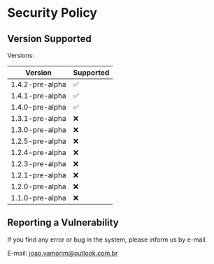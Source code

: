 # Security Policy

## Version Supported

Versions:

| Version           | Supported          |
| ----------------- | ------------------ |                     
| 1.4.2-pre-alpha   | :white_check_mark: |
| 1.4.1-pre-alpha   | :white_check_mark: |
| 1.4.0-pre-alpha   | :white_check_mark: |
| 1.3.1-pre-alpha   | :x:                |
| 1.3.0-pre-alpha   | :x:                |
| 1.2.5-pre-alpha   | :x:                |
| 1.2.4-pre-alpha   | :x:                |
| 1.2.3-pre-alpha   | :x:                |
| 1.2.1-pre-alpha   | :x:                |
| 1.2.0-pre-alpha   | :x:                |
| 1.1.0-pre-alpha   | :x:                |


## Reporting a Vulnerability

If you find any error or bug in the system, please inform us by e-mail.

E-mail: joao.vamorim@outlook.com.br
